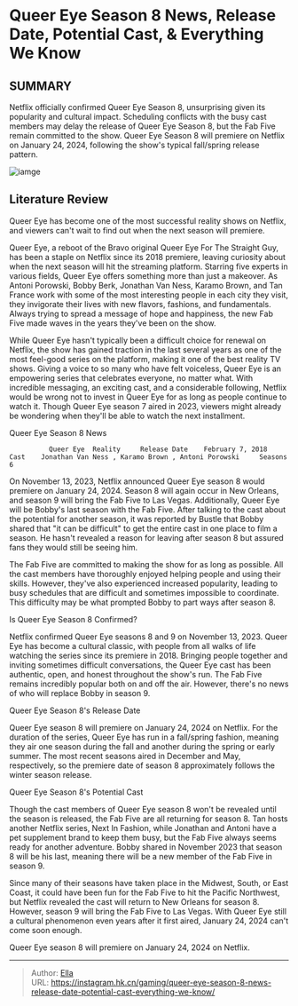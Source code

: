 # Queer Eye Season 8 News, Release Date, Potential Cast, &amp; Everything We Know


## SUMMARY 



  Netflix officially confirmed Queer Eye Season 8, unsurprising given its popularity and cultural impact.   Scheduling conflicts with the busy cast members may delay the release of Queer Eye Season 8, but the Fab Five remain committed to the show.   Queer Eye Season 8 will premiere on Netflix on January 24, 2024, following the show&#39;s typical fall/spring release pattern.  

![iamge](https://static1.srcdn.com/wordpress/wp-content/uploads/2023/11/victoria-will-pub-retitled_-queer-eye-season-8_-news-release-date-potential-cast-everything-we-know.jpg)

## Literature Review

Queer Eye has become one of the most successful reality shows on Netflix, and viewers can&#39;t wait to find out when the next season will premiere.




Queer Eye, a reboot of the Bravo original Queer Eye For The Straight Guy, has been a staple on Netflix since its 2018 premiere, leaving curiosity about when the next season will hit the streaming platform. Starring five experts in various fields, Queer Eye offers something more than just a makeover. As Antoni Porowski, Bobby Berk, Jonathan Van Ness, Karamo Brown, and Tan France work with some of the most interesting people in each city they visit, they invigorate their lives with new flavors, fashions, and fundamentals. Always trying to spread a message of hope and happiness, the new Fab Five made waves in the years they&#39;ve been on the show.




While Queer Eye hasn&#39;t typically been a difficult choice for renewal on Netflix, the show has gained traction in the last several years as one of the most feel-good series on the platform, making it one of the best reality TV shows. Giving a voice to so many who have felt voiceless, Queer Eye is an empowering series that celebrates everyone, no matter what. With incredible messaging, an exciting cast, and a considerable following, Netflix would be wrong not to invest in Queer Eye for as long as people continue to watch it. Though Queer Eye season 7 aired in 2023, viewers might already be wondering when they&#39;ll be able to watch the next installment.


 Queer Eye Season 8 News 
          

              Queer Eye  Reality     Release Date    February 7, 2018     Cast    Jonathan Van Ness , Karamo Brown , Antoni Porowski     Seasons    6      




On November 13, 2023, Netflix announced Queer Eye season 8 would premiere on January 24, 2024. Season 8 will again occur in New Orleans, and season 9 will bring the Fab Five to Las Vegas. Additionally, Queer Eye will be Bobby&#39;s last season with the Fab Five. After talking to the cast about the potential for another season, it was reported by Bustle that Bobby shared that &#34;it can be difficult&#34; to get the entire cast in one place to film a season. He hasn&#39;t revealed a reason for leaving after season 8 but assured fans they would still be seeing him.

The Fab Five are committed to making the show for as long as possible. All the cast members have thoroughly enjoyed helping people and using their skills. However, they&#39;ve also experienced increased popularity, leading to busy schedules that are difficult and sometimes impossible to coordinate. This difficulty may be what prompted Bobby to part ways after season 8.



 Is Queer Eye Season 8 Confirmed? 

 




Netflix confirmed Queer Eye seasons 8 and 9 on November 13, 2023. Queer Eye has become a cultural classic, with people from all walks of life watching the series since its premiere in 2018. Bringing people together and inviting sometimes difficult conversations, the Queer Eye cast has been authentic, open, and honest throughout the show&#39;s run. The Fab Five remains incredibly popular both on and off the air. However, there&#39;s no news of who will replace Bobby in season 9.



 Queer Eye Season 8&#39;s Release Date 
          

Queer Eye season 8 will premiere on January 24, 2024 on Netflix. For the duration of the series, Queer Eye has run in a fall/spring fashion, meaning they air one season during the fall and another during the spring or early summer. The most recent seasons aired in December and May, respectively, so the premiere date of season 8 approximately follows the winter season release.






 Queer Eye Season 8&#39;s Potential Cast 
          

Though the cast members of Queer Eye season 8 won&#39;t be revealed until the season is released, the Fab Five are all returning for season 8. Tan hosts another Netflix series, Next In Fashion, while Jonathan and Antoni have a pet supplement brand to keep them busy, but the Fab Five always seems ready for another adventure. Bobby shared in November 2023 that season 8 will be his last, meaning there will be a new member of the Fab Five in season 9.

Since many of their seasons have taken place in the Midwest, South, or East Coast, it could have been fun for the Fab Five to hit the Pacific Northwest, but Netflix revealed the cast will return to New Orleans for season 8. However, season 9 will bring the Fab Five to Las Vegas. With Queer Eye still a cultural phenomenon even years after it first aired, January 24, 2024 can&#39;t come soon enough.






Queer Eye season 8 will premiere on January 24, 2024 on Netflix.






---

> Author: [Ella](https://instagram.hk.cn/)  
> URL: https://instagram.hk.cn/gaming/queer-eye-season-8-news-release-date-potential-cast-everything-we-know/  

